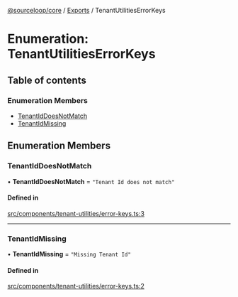 [@sourceloop/core](../README.md) / [Exports](../modules.md) / TenantUtilitiesErrorKeys

# Enumeration: TenantUtilitiesErrorKeys

## Table of contents

### Enumeration Members

- [TenantIdDoesNotMatch](TenantUtilitiesErrorKeys.md#tenantiddoesnotmatch)
- [TenantIdMissing](TenantUtilitiesErrorKeys.md#tenantidmissing)

## Enumeration Members

### TenantIdDoesNotMatch

• **TenantIdDoesNotMatch** = ``"Tenant Id does not match"``

#### Defined in

[src/components/tenant-utilities/error-keys.ts:3](https://github.com/sourcefuse/loopback4-microservice-catalog/blob/b93c60ac7/packages/core/src/components/tenant-utilities/error-keys.ts#L3)

___

### TenantIdMissing

• **TenantIdMissing** = ``"Missing Tenant Id"``

#### Defined in

[src/components/tenant-utilities/error-keys.ts:2](https://github.com/sourcefuse/loopback4-microservice-catalog/blob/b93c60ac7/packages/core/src/components/tenant-utilities/error-keys.ts#L2)
